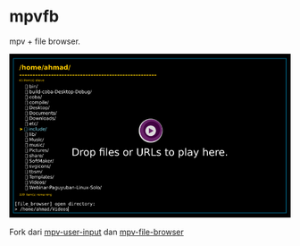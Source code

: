 # mpvfb

mpv + file browser.

![mpvfb](https://github.com/lidgnulinux/mpvfb/blob/main/1.png "mpvfb")

Fork dari [mpv-user-input](https://github.com/CogentRedTester/mpv-user-input) dan [mpv-file-browser](https://github.com/CogentRedTester/mpv-file-browser)

